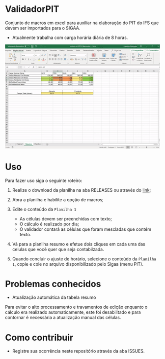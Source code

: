 # ValidadorPIT
Conjunto de macros em excel para auxiliar na elaboração do PIT do IFS que devem ser importados para o SIGAA.

- Atualmente trabalha com carga horária diária de 8 horas.


![Exemplo de uso](ExemploDeUso.gif?raw=true)

# Uso 

Para fazer uso siga o seguinte roteiro:

1. Realize o download da planilha na aba RELEASES ou através do [link](https://github.com/CBSIIFSLagarto/ValidadorPIT/ValidadorPIT.zip);
1. Abra a planilha e habilite a opção de macros;
1. Edite o conteúdo da `Planilha 1`

   - As células devem ser preenchidas com texto;
   - O cálculo é realizado por dia;
   - O validador contará as células que foram mescladas que contém texto.
   
1. Vá para a planilha resumo e efetue dois cliques em cada uma das celulas que você quer que seja contabilzada.
1. Quando concluir o ajuste de horário, selecione o conteúdo da `Planilha 1`, copie e cole no arquivo disponibilizado pelo Sigaa (menu PIT).

# Problemas conhecidos

- Atualização automática da tabela resumo

Para evitar o alto processamento e travamentos de edição enquanto o cálculo era realizado automaticamente, este foi desabilitado e para contornar é necessária a atualização manual das células.

# Como contribuir

- Registre sua ocorrência neste repositório através da aba ISSUES.

